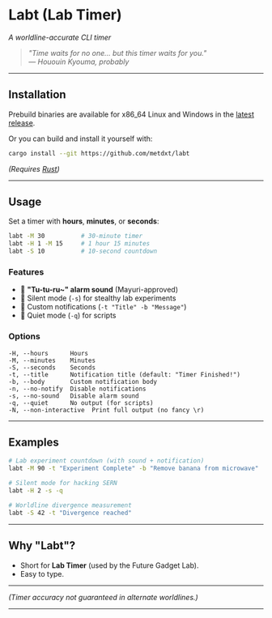 # **Labt (Lab Timer)**  
*A worldline-accurate CLI timer*  

> *"Time waits for no one... but this timer waits for you."*  
> — *Hououin Kyouma, probably*  

---

## **Installation**  

Prebuild binaries are available for x86_64 Linux and Windows in the [latest release](https://github.com/metdxt/labt/releases/latest).

Or you can build and install it yourself with:

```bash
cargo install --git https://github.com/metdxt/labt
```
*(Requires [Rust](https://rustup.rs/))*  

---

## **Usage**  
Set a timer with **hours**, **minutes**, or **seconds**:  
```bash
labt -M 30          # 30-minute timer
labt -H 1 -M 15     # 1 hour 15 minutes
labt -S 10          # 10-second countdown
```

### **Features**  
- 🔔 **"Tu-tu-ru~" alarm sound** (Mayuri-approved)  
- 🔕 Silent mode (`-s`) for stealthy lab experiments  
- 📝 Custom notifications (`-t "Title" -b "Message"`)  
- 🤫 Quiet mode (`-q`) for scripts  

### **Options**  
```
-H, --hours      Hours  
-M, --minutes    Minutes  
-S, --seconds    Seconds  
-t, --title      Notification title (default: "Timer Finished!")  
-b, --body       Custom notification body  
-n, --no-notify  Disable notifications  
-s, --no-sound   Disable alarm sound  
-q, --quiet      No output (for scripts)  
-N, --non-interactive  Print full output (no fancy \r)  
```

---

## **Examples**  
```bash
# Lab experiment countdown (with sound + notification)  
labt -M 90 -t "Experiment Complete" -b "Remove banana from microwave"  

# Silent mode for hacking SERN  
labt -H 2 -s -q  

# Worldline divergence measurement  
labt -S 42 -t "Divergence reached"  
```

---

## **Why "Labt"?**  
- Short for **Lab Timer** (used by the Future Gadget Lab).  
- Easy to type.  

---

*(Timer accuracy not guaranteed in alternate worldlines.)*  

---
